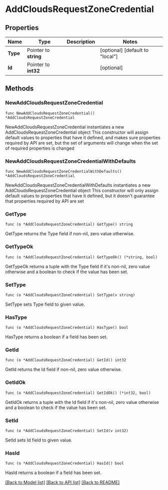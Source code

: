 # AddCloudsRequestZoneCredential

## Properties

Name | Type | Description | Notes
------------ | ------------- | ------------- | -------------
**Type** | Pointer to **string** |  | [optional] [default to "local"]
**Id** | Pointer to **int32** |  | [optional] 

## Methods

### NewAddCloudsRequestZoneCredential

`func NewAddCloudsRequestZoneCredential() *AddCloudsRequestZoneCredential`

NewAddCloudsRequestZoneCredential instantiates a new AddCloudsRequestZoneCredential object
This constructor will assign default values to properties that have it defined,
and makes sure properties required by API are set, but the set of arguments
will change when the set of required properties is changed

### NewAddCloudsRequestZoneCredentialWithDefaults

`func NewAddCloudsRequestZoneCredentialWithDefaults() *AddCloudsRequestZoneCredential`

NewAddCloudsRequestZoneCredentialWithDefaults instantiates a new AddCloudsRequestZoneCredential object
This constructor will only assign default values to properties that have it defined,
but it doesn't guarantee that properties required by API are set

### GetType

`func (o *AddCloudsRequestZoneCredential) GetType() string`

GetType returns the Type field if non-nil, zero value otherwise.

### GetTypeOk

`func (o *AddCloudsRequestZoneCredential) GetTypeOk() (*string, bool)`

GetTypeOk returns a tuple with the Type field if it's non-nil, zero value otherwise
and a boolean to check if the value has been set.

### SetType

`func (o *AddCloudsRequestZoneCredential) SetType(v string)`

SetType sets Type field to given value.

### HasType

`func (o *AddCloudsRequestZoneCredential) HasType() bool`

HasType returns a boolean if a field has been set.

### GetId

`func (o *AddCloudsRequestZoneCredential) GetId() int32`

GetId returns the Id field if non-nil, zero value otherwise.

### GetIdOk

`func (o *AddCloudsRequestZoneCredential) GetIdOk() (*int32, bool)`

GetIdOk returns a tuple with the Id field if it's non-nil, zero value otherwise
and a boolean to check if the value has been set.

### SetId

`func (o *AddCloudsRequestZoneCredential) SetId(v int32)`

SetId sets Id field to given value.

### HasId

`func (o *AddCloudsRequestZoneCredential) HasId() bool`

HasId returns a boolean if a field has been set.


[[Back to Model list]](../README.md#documentation-for-models) [[Back to API list]](../README.md#documentation-for-api-endpoints) [[Back to README]](../README.md)



